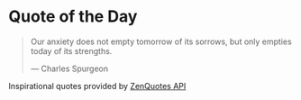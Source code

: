 # Quote of the Day

<!-- QUOTE_START -->
> Our anxiety does not empty tomorrow of its sorrows, but only empties today of its strengths.
>
> — Charles Spurgeon

Inspirational quotes provided by <a href="https://zenquotes.io/" target="_blank">ZenQuotes API</a>
<!-- QUOTE_END -->